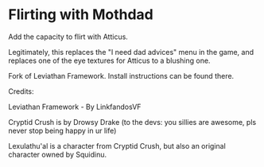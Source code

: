 # Flirting with Mothdad
Add the capacity to flirt with Atticus.

Legitimately, this replaces the "I need dad advices" menu in the game, and replaces one of the eye textures for Atticus to a blushing one. 

Fork of Leviathan Framework. Install instructions can be found there.


Credits:

Leviathan Framework - By LinkfandosVF

Cryptid Crush is by Drowsy Drake (to the devs: you sillies are awesome, pls never stop being happy in ur life)

Lexulathu'al is a character from Cryptid Crush, but also an original character owned by Squidinu.
